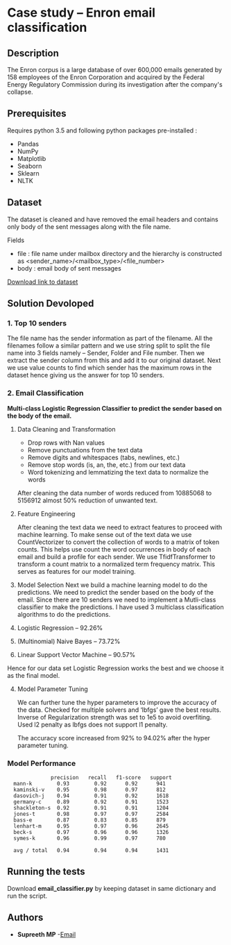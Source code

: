 # Case study – Enron email classification 

## Description
The Enron corpus is a large database of over 600,000 emails generated by 158 employees of the Enron Corporation and acquired by the Federal Energy Regulatory Commission during its investigation after the company's collapse.

## Prerequisites

  Requires python 3.5 and following python packages pre-installed :
* Pandas 
* NumPy
* Matplotlib
* Seaborn
* Sklearn
* NLTK

## Dataset
The dataset is cleaned and have removed the email headers and contains only body of the sent messages along with the file name.

Fields
* file : file name under mailbox directory and the hierarchy is constructed as <sender_name>/<mailbox_type>/<file_number>
* body : email body of sent messages

[Download link to dataset](https://drive.google.com/file/d/1yNMKT2-DoLCZMLlrAdqy6iNWQVCYq1OS/)

## Solution Devoloped

### 1. Top 10 senders
The file name has the sender information as part of the filename. All the filenames follow a similar pattern and we use string split to split the file name into 3 fields namely – Sender, Folder and File number. Then we extract the sender column from this and add it to our original dataset. Next we use value counts to find which sender has the maximum rows in the dataset hence giving us the answer for top 10 senders.


### 2. Email Classification
**Multi-class Logistic Regression Classifier to predict the sender based on the body of the email.**

1. Data Cleaning and Transformation
    * Drop rows with Nan values
    * Remove punctuations from the text data
    * Remove digits and whitespaces (tabs, newlines, etc.)
    * Remove stop words (is, an, the, etc.) from our text data
    * Word tokenizing and lemmatizing the text data to normalize the words
  
    After cleaning the data number of words reduced from 10885068 to 5156912 almost 50% reduction of unwanted text.
  
2. Feature Engineering

      After cleaning the text data we need to extract features to proceed with machine learning. To make sense out of the text data we       use CountVectorizer to convert the collection of words to a matrix of token counts. This helps use count the word occurrences in         body of each email and build a profile for each sender. We use TfidfTransformer to transform a count matrix to a normalized term         frequency matrix. This serves as features for our model training. 

3. Model Selection
      Next we build a machine learning model to do the predictions. We need to predict the sender based on the body of the email. Since     there are 10 senders we need to implement a Mutli-class classifier to make the predictions. I have used 3 multiclass classification     algorithms to do the predictions. 

1.	Logistic Regression – 92.26%
2.	(Multinomial) Naive Bayes – 73.72%
3.	Linear Support Vector Machine – 90.57%

Hence for our data set Logistic Regression works the best and we choose it as the final model.

4. Model Parameter Tuning

   We can further tune the hyper parameters to improve the accuracy of the data. Checked for multiple solvers and ‘lbfgs’ gave the best    results. Inverse of Regularization strength was set to 1e5 to avoid overfiting. Used l2 penalty as lbfgs does not support l1 penalty. 

   The accuracy score increased from 92% to 94.02% after the hyper parameter tuning. 

### Model Performance

```
              precision	  recall   f1-score   support
  mann-k        0.93       	0.92      0.92      941
  kaminski-v    0.95      	0.98      0.97      812
  dasovich-j    0.94      	0.91      0.92      1618
  germany-c     0.89      	0.92      0.91      1523
  shackleton-s  0.92      	0.91      0.91      1204
  jones-t       0.98      	0.97      0.97      2584
  bass-e        0.87        0.83      0.85      879
  lenhart-m     0.95      	0.97      0.96      2645
  beck-s        0.97      	0.96      0.96      1326
  symes-k       0.96      	0.99      0.97      780
  
  avg / total   0.94      	0.94      0.94      1431
```
## Running the tests

  Download **email_classifier.py** by keeping dataset in same dictionary and run the script.
  
## Authors

* **Supreeth MP** -[Email](supreeth2812@gmail.com)
